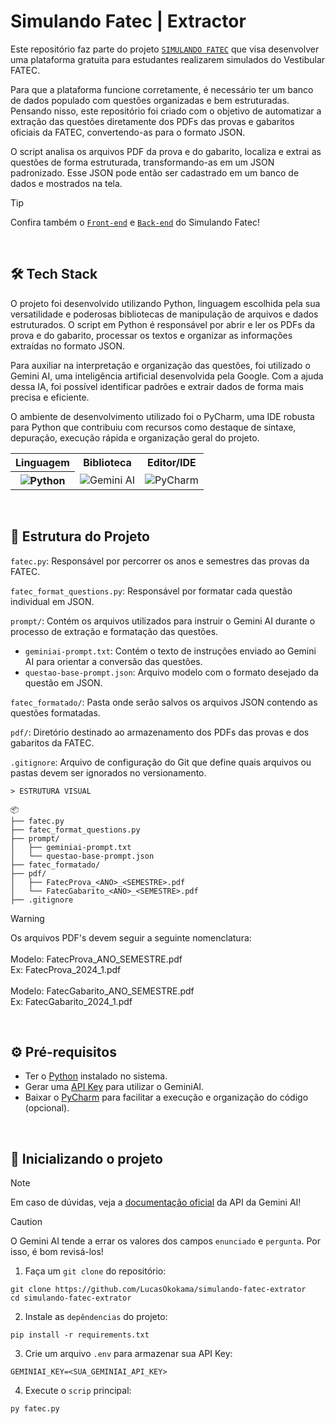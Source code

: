# Simulando Fatec | Extractor
Este repositório faz parte do projeto [`SIMULANDO FATEC`](https://github.com/pedro-Trovo/simulando-fatec) que visa desenvolver uma plataforma gratuita para estudantes realizarem simulados do Vestibular FATEC.

Para que a plataforma funcione corretamente, é necessário ter um banco de dados populado com questões organizadas e bem estruturadas. Pensando nisso, este repositório foi criado com o objetivo de automatizar a extração das questões diretamente dos PDFs das provas e gabaritos oficiais da FATEC, convertendo-as para o formato JSON.

O script analisa os arquivos PDF da prova e do gabarito, localiza e extrai as questões de forma estruturada, transformando-as em um JSON padronizado. Esse JSON pode então ser cadastrado em um banco de dados e mostrados na tela.

> [!TIP]
> Confira também o [`Front-end`](https://github.com/pedro-Trovo/simulando-fatec-frontend) e [`Back-end`](https://github.com/pedro-Trovo/simulando-fatec-backend) do Simulando Fatec!

<br>


## 🛠️ Tech Stack
O projeto foi desenvolvido utilizando Python, linguagem escolhida pela sua versatilidade e poderosas bibliotecas de manipulação de arquivos e dados estruturados. O script em Python é responsável por abrir e ler os PDFs da prova e do gabarito, processar os textos e organizar as informações extraídas no formato JSON.

Para auxiliar na interpretação e organização das questões, foi utilizado o Gemini AI, uma inteligência artificial desenvolvida pela Google. Com a ajuda dessa IA, foi possível identificar padrões e extrair dados de forma mais precisa e eficiente.

O ambiente de desenvolvimento utilizado foi o PyCharm, uma IDE robusta para Python que contribuiu com recursos como destaque de sintaxe, depuração, execução rápida e organização geral do projeto.

<table align="center">
    <tr>
        <th>Linguagem</th>
        <th>Biblioteca</th>
        <th>Editor/IDE</th>
    </tr>
    <tr>
        <th>
            <img alt="Python" src="https://img.shields.io/badge/python-3670A0?style=for-the-badge&logo=python&logoColor=ffdd54"/>
        </th>
        <td>
            <img alt="Gemini AI" src="https://img.shields.io/badge/google%20gemini-8E75B2?style=for-the-badge&logo=google%20gemini&logoColor=white"/>
        </td>
        <td>
            <img alt="PyCharm" src="https://img.shields.io/badge/pycharm-143?style=for-the-badge&logo=pycharm&logoColor=black&color=black&labelColor=green"/>
        </td>
    </tr>
</table>


<br>


## 📁 Estrutura do Projeto
`fatec.py`: Responsável por percorrer os anos e semestres das provas da FATEC.

`fatec_format_questions.py`: Responsável por formatar cada questão individual em JSON.

`prompt/`: Contém os arquivos utilizados para instruir o Gemini AI durante o processo de extração e formatação das questões.
- `geminiai-prompt.txt`: Contém o texto de instruções enviado ao Gemini AI para orientar a conversão das questões.
- `questao-base-prompt.json`: Arquivo modelo com o formato desejado da questão em JSON.

`fatec_formatado/`: Pasta onde serão salvos os arquivos JSON contendo as questões formatadas.

`pdf/`: Diretório destinado ao armazenamento dos PDFs das provas e dos gabaritos da FATEC.

`.gitignore`: Arquivo de configuração do Git que define quais arquivos ou pastas devem ser ignorados no versionamento.

```
> ESTRUTURA VISUAL

📦
├── fatec.py
├── fatec_format_questions.py
├── prompt/
│   ├── geminiai-prompt.txt
│   └── questao-base-prompt.json
├── fatec_formatado/
├── pdf/
│   ├── FatecProva_<ANO>_<SEMESTRE>.pdf
│   └── FatecGabarito_<ANO>_<SEMESTRE>.pdf
├── .gitignore
```

> [!WARNING]
> Os arquivos PDF's devem seguir a seguinte nomenclatura: <br><br>
> Modelo: FatecProva_ANO_SEMESTRE.pdf <br>
> Ex: FatecProva_2024_1.pdf <br><br>
> Modelo: FatecGabarito_ANO_SEMESTRE.pdf <br>
> Ex: FatecGabarito_2024_1.pdf


<br>


## ⚙️ Pré-requisitos
- Ter o [Python](https://www.python.org/downloads/) instalado no sistema.
- Gerar uma [API Key](https://aistudio.google.com/apikey) para utilizar o GeminiAI.
- Baixar o [PyCharm](https://www.jetbrains.com/pycharm/) para facilitar a execução e organização do código (opcional). 


<br>


## 🚀 Inicializando o projeto
> [!NOTE]  
> Em caso de dúvidas, veja a [documentação oficial](https://ai.google.dev/gemini-api/docs) da API da Gemini AI!

> [!CAUTION]
> O Gemini AI tende a errar os valores dos campos `enunciado` e `pergunta`. Por isso, é bom revisá-los!

1. Faça um `git clone` do repositório:
```console
git clone https://github.com/LucasOkokama/simulando-fatec-extrator
cd simulando-fatec-extrator
```

2. Instale as `depêndencias` do projeto:
```
pip install -r requirements.txt
```

3. Crie um arquivo `.env` para armazenar sua API Key:
```
GEMINIAI_KEY=<SUA_GEMINIAI_API_KEY>   
```

4. Execute o `scrip` principal:
```
py fatec.py
```
